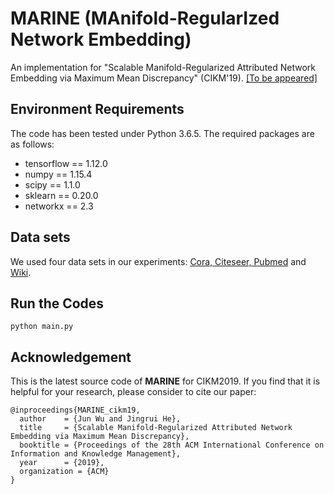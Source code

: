 # MARINE (MAnifold-RegularIzed Network Embedding)
An implementation for "Scalable Manifold-Regularized Attributed Network Embedding via Maximum Mean Discrepancy" (CIKM'19). [[To be appeared]](http://www.cikm2019.net/attachments/papers/p2101-wuAemb.pdf)

## Environment Requirements
The code has been tested under Python 3.6.5. The required packages are as follows:
* tensorflow == 1.12.0
* numpy == 1.15.4
* scipy == 1.1.0
* sklearn == 0.20.0
* networkx == 2.3

## Data sets
We used four data sets in our experiments: [Cora, Citeseer, Pubmed](https://github.com/tkipf/gcn/tree/master/gcn/data) and [Wiki](https://github.com/thunlp/TADW/tree/master/wiki).

## Run the Codes
```
python main.py
```

## Acknowledgement
This is the latest source code of **MARINE** for CIKM2019. If you find that it is helpful for your research, please consider to cite our paper:

```
@inproceedings{MARINE_cikm19,
  author    = {Jun Wu and Jingrui He},
  title     = {Scalable Manifold-Regularized Attributed Network Embedding via Maximum Mean Discrepancy},
  booktitle = {Proceedings of the 28th ACM International Conference on Information and Knowledge Management},
  year      = {2019},
  organization = {ACM}
}
```

